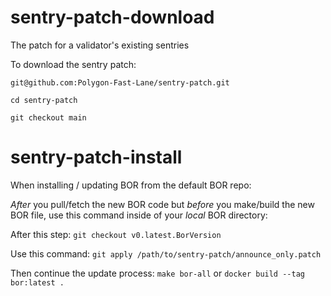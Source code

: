 # sentry-patch-download
The patch for a validator's existing sentries

To download the sentry patch:

 ``git@github.com:Polygon-Fast-Lane/sentry-patch.git``

 ``cd sentry-patch``

 ``git checkout main``
 

# sentry-patch-install
When installing / updating BOR from the default BOR repo:

*After* you pull/fetch the new BOR code but *before* you make/build the new BOR file, use this command inside of your *local* BOR directory:

After this step: ``git checkout v0.latest.BorVersion``
 
Use this command: ``git apply /path/to/sentry-patch/announce_only.patch``   

Then continue the update process: ``make bor-all``  or ``docker build --tag bor:latest .``
